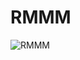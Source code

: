 # RMMM
![RMMM](https://github.com/mausio/corgi-shop-doc/assets/122524882/f7c04ef3-51fe-479d-850c-2022a565c392)
